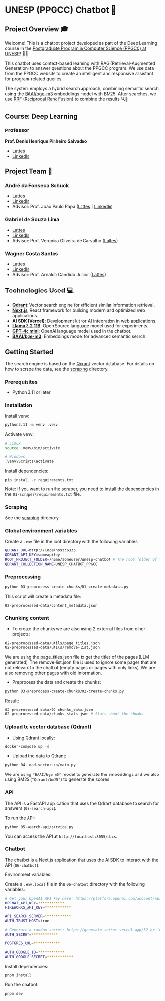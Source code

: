 # UNESP (PPGCC) Chatbot 🚀

## Project Overview 🎓

Welcome! This is a chatbot project developed as part of the Deep Learning course in the [Postgraduate Program in Computer Science (PPGCC) at UNESP](https://www.ibilce.unesp.br/#!/pos-graduacao/programas-de-pos-graduacao/ciencia-da-computacao/apresentacao/)! 🤖💬

This chatbot uses context-based learning with RAG (Retrieval-Augmented Generation) to answer questions about the PPGCC program. We use data from the PPGCC website to create an intelligent and responsive assistant for program-related queries.

The system employs a hybrid search approach, combining semantic search using the [BAAI/bge-m3](https://huggingface.co/BAAI/bge-m3) embeddings model with BM25. After searches, we use [RRF (Reciprocal Rank Fusion)](https://plg.uwaterloo.ca/~gvcormac/cormacksigir09-rrf.pdf) to combine the results 🔍🧠

## Course: Deep Learning

### Professor
**Prof. Denis Henrique Pinheiro Salvadeo**
- [Lattes](http://lattes.cnpq.br/1475921082905793)
- [LinkedIn](https://www.linkedin.com/in/denis-salvadeo-4022b88/)

## Project Team 👥

### André da Fonseca Schuck
- [Lattes](http://lattes.cnpq.br/3687175861120007)
- [LinkedIn](https://www.linkedin.com/in/andre-schuck)
- Advisor: Prof. João Paulo Papa ([Lattes](http://lattes.cnpq.br/9039182932747194) | [LinkedIn](https://www.linkedin.com/in/jo%C3%A3o-paulo-papa-1a827923/))

### Gabriel de Souza Lima
- [Lattes](http://lattes.cnpq.br/2789715683983963)
- [LinkedIn](https://www.linkedin.com/in/gabriel-lima-b3976b192)
- Advisor: Prof. Veronica Oliveira de Carvalho ([Lattes](http://lattes.cnpq.br/1961581092362881))

### Wagner Costa Santos
- [Lattes](http://lattes.cnpq.br/8724697279191424)
- [LinkedIn](https://www.linkedin.com/in/wagnercostasantos)
- Advisor: Prof. Arnaldo Candido Junior ([Lattes](http://lattes.cnpq.br/8769928331729891))

## Technologies Used 💻

- **[Qdrant](https://qdrant.tech/)**: Vector search engine for efficient similar information retrieval.
- **[Next.js](https://nextjs.org/)**: React framework for building modern and optimized web applications.
- **[AI SDK (Vercel)](https://sdk.vercel.ai/)**: Development kit for AI integration in web applications.
- **[Llama 3.2 11B](https://ai.meta.com/llama/)**: Open Source language model used for experiments.
- **[GPT-4o mini](https://openai.com/index/gpt-4o-mini-advancing-cost-efficient-intelligence/)**: OpenAI language model used in the chatbot.
- **[BAAI/bge-m3](https://huggingface.co/BAAI/bge-m3)**: Embeddings model for advanced semantic search.


## Getting Started

The search engine is based on the [Qdrant](https://qdrant.com/) vector database.
For details on how to scrape the data, see the [scraping](01-scraper/README.MD) directory.

### Prerequisites

- Python 3.11 or later

### Installation

Install venv:

```bash
python3.11 -m venv .venv
```

Activate venv:

```bash
# Linux
source .venv/bin/activate

# Windows
.venv\Scripts\activate
```

Install dependencies:

```bash
pip install -r requirements.txt
```

Note: If you want to run the scraper, you need to install the dependencies in the `01-scraper\requirements.txt` file.

### Scraping

See the [scraping](01-scraper/README.MD) directory.

### Global environment variables

Create a `.env` file in the root directory with the following variables:

```bash
QDRANT_URL=http://localhost:6333
QDRANT_API_KEY=someapikey
ROOT_PROJECT_FOLDER=/home/someuser/unesp-chatbot # The root folder of the project
QDRANT_COLLECTION_NAME=UNESP_CHATBOT_PPGCC
```

### Preprocessing

```bash
python 03-preprocess-create-chunks/01-create-metadata.py
```

This script will create a metadata file:

```bash
02-preprocessed-data/content_metadata.json
```

### Chunking content

- To create the chunks we are also using 2 external files from other projects:

```bash
02-preprocessed-data/utils/page_titles.json
02-preprocessed-data/utils/remove-list.json
```

We are using the page_titles.json file to get the titles of the pages (LLM generated). The remove-list.json file is used to ignore some pages that are not relevant to the chatbot (empty pages or pages with only links). We are also removing other pages with old information.

- Preprocess the data and create the chunks:

```bash
python 03-preprocess-create-chunks/02-create-chunks.py
```

Result:

```bash
02-preprocessed-data/01-chunks_data.json
02-preprocessed-data/chunks_stats.json # Stats about the chunks
``` 

### Upload to vector database (Qdrant)

- Using Qdrant locally:

```bash
docker-compose up -d
```

- Upload the data to Qdrant:

```bash
python 04-load-vector-db/main.py
```

We are using `"BAAI/bge-m3"` model to generate the embeddings and we also using BM25 (`"Qdrant/bm25"`) to generate the scores.

### API

The API is a FastAPI application that uses the Qdrant database to search for answers (`05-search-api`).

To run the API:

```bash
python 05-search-api/service.py
```

You can access the API at `http://localhost:8055/docs`.

### Chatbot

The chatbot is a Next.js application that uses the AI SDK to interact with the API (`06-chatbot`).

Environment variables:

Create a `.env.local` file in the `06-chatbot` directory with the following variables:

```bash
# Get your OpenAI API Key here: https://platform.openai.com/account/api-keys
OPENAI_API_KEY=************
FIREWORKS_API_KEY=************

API_SEARCH_SERVER=************
AUTH_TRUST_HOST=true

# Generate a random secret: https://generate-secret.vercel.app/32 or `openssl rand -base64 32`
AUTH_SECRET=************

POSTGRES_URL=************

AUTH_GOOGLE_ID=************
AUTH_GOOGLE_SECRET=************
```

Install dependencies:

```bash
pnpm install
```

Run the chatbot:

```bash
pnpm dev
```